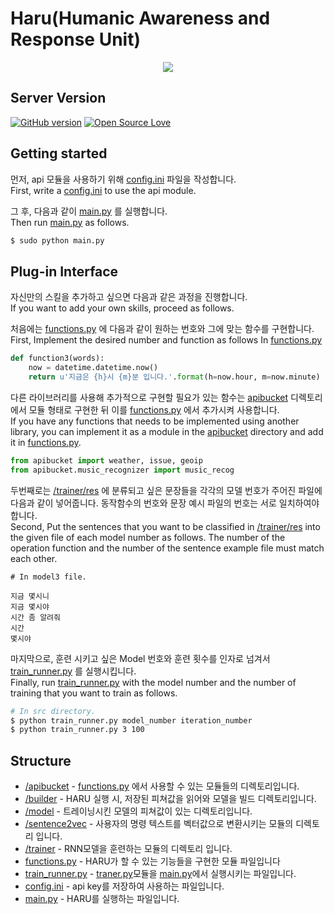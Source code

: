 Haru(Humanic Awareness and Response Unit) 
===============================================================================

<p align="center">
  <img src="http://i.imgur.com/0TUUXZO.png">
</p>

## Server Version
[![GitHub version](https://badge.fury.io/gh/boennemann%2Fbadges.svg)](http://badge.fury.io/gh/boennemann%2Fbadges)
[![Open Source Love](https://badges.frapsoft.com/os/mit/mit.svg?v=102)](https://github.com/ellerbrock/open-source-badge/)

## Getting started

먼저, api 모듈을 사용하기 위해 [config.ini](https://github.com/CNUPiedPiper/HARU-Server/blob/master/src/config.ini) 파일을 작성합니다.</br>
First, write a [config.ini](https://github.com/CNUPiedPiper/HARU-Server/blob/master/src/config.ini) to use the api module.

그 후, 다음과 같이 [main.py](https://github.com/CNUPiedPiper/HARU-Server/blob/master/src/main.py) 를 실행합니다.</br>
Then run [main.py](https://github.com/CNUPiedPiper/HARU-Server/blob/master/src/main.py) as follows.
``` bash
$ sudo python main.py
```

## Plug-in Interface
자신만의 스킬을 추가하고 싶으면 다음과 같은 과정을 진행합니다.</br>
If you want to add your own skills, proceed as follows.</br>


처음에는 [functions.py](https://github.com/CNUPiedPiper/HARU-Server/blob/master/src/functions.py) 에 다음과 같이 원하는 번호와 그에 맞는 함수를 구현합니다.</br>
First, Implement the desired number and function as follows In [functions.py](https://github.com/CNUPiedPiper/HARU-Server/blob/master/src/functions.py)

``` python
def function3(words):
    now = datetime.datetime.now()
    return u'지금은 {h}시 {m}분 입니다.'.format(h=now.hour, m=now.minute)
```

다른 라이브러리를 사용해 추가적으로 구현할 필요가 있는 함수는 [apibucket](https://github.com/CNUPiedPiper/HARU-Server/tree/master/src/apibucket) 디렉토리에서 모듈 형태로 구현한 뒤 이를 [functions.py](https://github.com/CNUPiedPiper/HARU-Server/blob/master/src/functions.py) 에서 추가시켜 사용합니다.</br>
If you have any functions that needs to be implemented using another library, you can implement it as a module in the [apibucket](https://github.com/CNUPiedPiper/HARU-Server/tree/master/src/apibucket) directory and add it in [functions.py](https://github.com/CNUPiedPiper/HARU-Server/blob/master/src/functions.py).
``` python
from apibucket import weather, issue, geoip
from apibucket.music_recognizer import music_recog
```

두번째로는 [/trainer/res](https://github.com/CNUPiedPiper/HARU-Server/tree/master/src/trainer/res) 에 분류되고 싶은 문장들을 각각의 모델 번호가 주어진 파일에 다음과 같이 넣어줍니다. 동작함수의 번호와 문장 예시 파일의 번호는 서로 일치하여야 합니다. </br>
Second, Put the sentences that you want to be classified in [/trainer/res](https://github.com/CNUPiedPiper/HARU-Server/tree/master/src/trainer/res) into the given file of each model number as follows. The number of the operation function and the number of the sentence example file must match each other.

``` 
# In model3 file.

지금 몇시니
지금 몇시야
시간 좀 알려줘
시간
몇시야
```


마지막으로, 훈련 시키고 싶은 Model 번호와 훈련 횟수를 인자로 넘겨서 [train_runner.py](https://github.com/CNUPiedPiper/HARU-Server/blob/master/src/train_runner.py) 를 실행시킵니다.</br>
Finally, run [train_runner.py](https://github.com/CNUPiedPiper/HARU-Server/blob/master/src/train_runner.py) with the model number and the number of training that you want to train as follows.
``` bash
# In src directory.
$ python train_runner.py model_number iteration_number
$ python train_runner.py 3 100
```

## Structure

- [/apibucket](https://github.com/CNUPiedPiper/HARU-Server/tree/master/src/apibucket) - [functions.py](https://github.com/CNUPiedPiper/HARU/blob/master/src/functions.py) 에서 사용할 수 있는 모듈들의 디렉토리입니다. </br>
- [/builder](https://github.com/CNUPiedPiper/HARU-Server/tree/master/src/builder) - HARU 실행 시, 저장된 피쳐값을 읽어와 모델을 빌드 디렉토리입니다.</br>
- [/model](https://github.com/CNUPiedPiper/HARU-Server/tree/master/src/model) - 트레이닝시킨 모델의 피쳐값이 있는 디렉토리입니다. </br>
- [/sentence2vec](https://github.com/CNUPiedPiper/HARU-Server/tree/master/src/sentence2vec) - 사용자의 명령 텍스트를 벡터값으로 변환시키는 모듈의 디렉토리 입니다. </br>
- [/trainer](https://github.com/CNUPiedPiper/HARU-Server/tree/master/src/trainer) - RNN모델을 훈련하는 모듈의 디렉토리 입니다. </br>
- [functions.py](https://github.com/CNUPiedPiper/HARU-Server/blob/master/src/functions.py) - HARU가 할 수 있는 기능들을 구현한 모듈 파일입니다</br>
- [train_runner.py](https://github.com/CNUPiedPiper/HARU-Server/blob/master/src/train_runner.py) - [traner.py](https://github.com/CNUPiedPiper/HARU/blob/master/src/trainer/trainer.py)모듈을 [main.py](https://github.com/CNUPiedPiper/HARU/blob/master/src/main.py)에서 실행시키는 파일입니다. </br>
- [config.ini](https://github.com/CNUPiedPiper/HARU-Server/blob/master/src/config.ini) - api key를 저장하여 사용하는 파일입니다. </br>
- [main.py](https://github.com/CNUPiedPiper/HARU-Server/blob/master/src/main.py) - HARU를 실행하는 파일입니다. </br>
